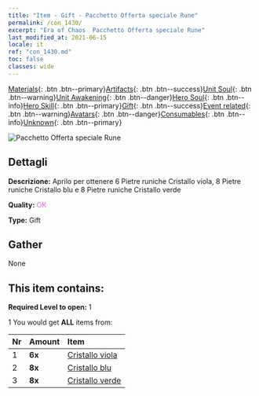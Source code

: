 ```yaml
---
title: "Item - Gift - Pacchetto Offerta speciale Rune"
permalink: /con_1430/
excerpt: "Era of Chaos  Pacchetto Offerta speciale Rune"
last_modified_at: 2021-06-15
locale: it
ref: "con_1430.md"
toc: false
classes: wide
---
```

 [Materials](/ItemsIT/){: .btn .btn--primary}[Artifacts](/ItemsIT/Artifacts/){: .btn .btn--success}[Unit Soul](/ItemsIT/UnitSoul/){: .btn .btn--warning}[Unit Awakening](/ItemsIT/UnitAwakening/){: .btn .btn--danger}[Hero Soul](/ItemsIT/HeroSoul/){: .btn .btn--info}[Hero Skill](/ItemsIT/HeroSkill/){: .btn .btn--primary}[Gift](/ItemsIT/Gift/){: .btn .btn--success}[Event related](/ItemsIT/Events/){: .btn .btn--warning}[Avatars](/ItemsIT/Avatars/){: .btn .btn--danger}[Consumables](/ItemsIT/Consumables/){: .btn .btn--info}[Unknown](/ItemsIT/Unknown/){: .btn .btn--primary}

 ![Pacchetto Offerta speciale Rune](/images/t/i_907025.png)

## Dettagli
 **Descrizione:** Aprilo per ottenere 6 Pietre runiche Cristallo viola, 8 Pietre runiche Cristallo blu e 8 Pietre runiche Cristallo verde

 **Quality:** <span style="color: #DA70D6">OK</span>

 **Type:** Gift

## Gather

  None

## This item contains:

 **Required Level to open:** 1

 1 You would get **ALL** items  from:

  | Nr | Amount |     Item    |
  |:---|:-------|:------------|
  | 1 |  **6x** | [Cristallo viola](/ItemsIT/con_720/) |  | 
  | 2 |  **8x** | [Cristallo blu](/ItemsIT/con_716/) |  | 
  | 3 |  **8x** | [Cristallo verde](/ItemsIT/con_711/) |  | 
